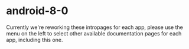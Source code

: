 # android-8-0

Currently we're reworking these intropages for each app, please use the menu on the left to select other available documentation pages for each app, including this one.
